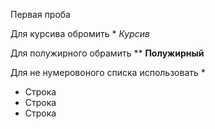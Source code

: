 Первая проба

Для курсива обромить * *Курсив*

Для полужирного обрамить  ** **Полужирный**

Для не нумеровоного списка использовать *
* Строка
* Строка
* Строка
